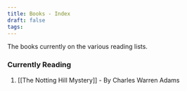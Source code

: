 ```yaml
---
title: Books - Index
draft: false
tags:
---
```

The books currently on the various reading lists.
### Currently Reading
1. [[The Notting Hill Mystery]] - By Charles Warren Adams


